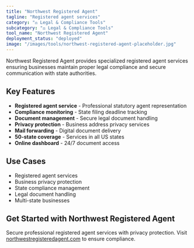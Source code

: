 ```yaml
---
title: "Northwest Registered Agent"
tagline: "Registered agent services"
category: "⚖️ Legal & Compliance Tools"
subcategory: "⚖️ Legal & Compliance Tools"
tool_name: "Northwest Registered Agent"
deployment_status: "deployed"
image: "/images/tools/northwest-registered-agent-placeholder.jpg"
---
```

Northwest Registered Agent provides specialized registered agent services ensuring businesses maintain proper legal compliance and secure communication with state authorities.

## Key Features

- **Registered agent service** - Professional statutory agent representation
- **Compliance monitoring** - State filing deadline tracking
- **Document management** - Secure legal document handling
- **Privacy protection** - Business address privacy services
- **Mail forwarding** - Digital document delivery
- **50-state coverage** - Services in all US states
- **Online dashboard** - 24/7 document access

## Use Cases

- Registered agent services
- Business privacy protection
- State compliance management
- Legal document handling
- Multi-state businesses

## Get Started with Northwest Registered Agent

Secure professional registered agent services with privacy protection. Visit [northwestregisteredagent.com](https://www.northwestregisteredagent.com) to ensure compliance.
